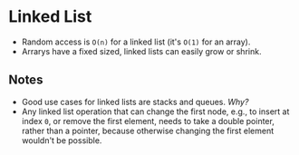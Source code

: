 # Linked List

- Random access is `O(n)` for a linked list (it's `O(1)` for an array).
- Arrarys have a fixed sized, linked lists can easily grow or shrink.

## Notes

- Good use cases for linked lists are stacks and queues. *Why?*
- Any linked list operation that can change the first node, e.g., to insert at index `0`, or remove the first element, needs to take a double pointer, rather than a pointer, because otherwise changing the first element wouldn't be possible.